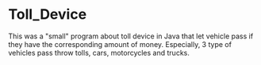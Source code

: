 # Toll_Device
This was a "small" program about toll device in Java that let vehicle pass if they have the corresponding amount of money. Especially, 3 type of vehicles pass throw tolls, cars, motorcycles and trucks.
